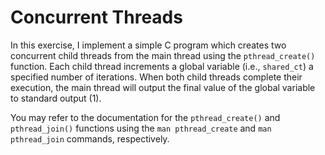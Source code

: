# Concurrent Threads

In this exercise, I implement a simple C program which creates two concurrent child threads from the main thread using the `pthread_create()` function. Each child thread increments a global variable (i.e., `shared_ct`) a specified number of iterations. When both child threads complete their execution, the main thread will output the final value of the global variable to standard output (1).

You may refer to the documentation for the `pthread_create()` and `pthread_join()` functions using the `man pthread_create` and `man pthread_join` commands, respectively.
